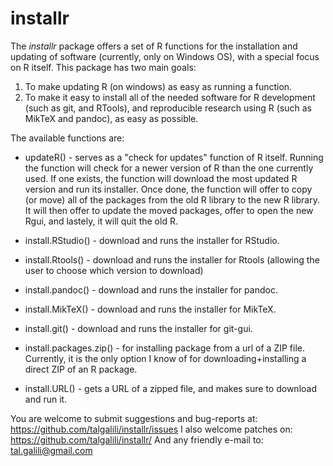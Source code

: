# installr

The *installr* package offers a set of R functions for the installation and updating of software (currently, only on Windows OS), with a special focus on R itself. This package has two main goals:

1. To make updating R (on windows) as easy as running a function.
2. To make it easy to install all of the needed software for R development (such as git, and RTools), and reproducible research using R (such as MikTeX and pandoc), as easy as possible.


The available functions are:

* updateR() - serves as a "check for updates" function of R itself.  Running the function will check for a newer version of R than the one currently used.  If one exists, the function will download the most updated R version and run its installer.  Once done, the function will offer to copy (or move) all of the packages from the old R library to the new R library. It will then offer to update the moved packages, offer to open the new Rgui, and lastely, it will quit the old R.

* install.RStudio() - download and runs the installer for RStudio.
* install.Rtools() - download and runs the installer for Rtools (allowing the user to choose which version to download)	
* install.pandoc() - download and runs the installer for pandoc.
* install.MikTeX() - download and runs the installer for MikTeX.
* install.git() - download and runs the installer for git-gui.
* install.packages.zip() - for installing package from a url of a ZIP file.  Currently, it is the only option I know of for downloading+installing a direct ZIP of an R package.
* install.URL() - gets a URL of a zipped file, and makes sure to download and run it.

You are welcome to submit suggestions and bug-reports at: https://github.com/talgalili/installr/issues
I also welcome patches on: https://github.com/talgalili/installr/
And any friendly e-mail to: tal.galili@gmail.com


